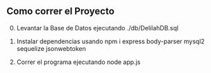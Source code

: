 Como correr el Proyecto
----------------------

0. Levantar la Base de Datos ejecutando ./db/DelilahDB.sql 

1. Instalar dependencias usando
    npm i express body-parser mysql2 sequelize jsonwebtoken
2. Correr el programa ejecutando
    node app.js
